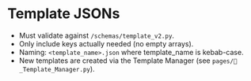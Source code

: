 # Template JSONs

* Must validate against `/schemas/template_v2.py`.
* Only include keys actually needed (no empty arrays).
* Naming: `<template_name>.json` where template_name is kebab-case.
* New templates are created via the Template Manager (see `pages/📝_Template_Manager.py`).
